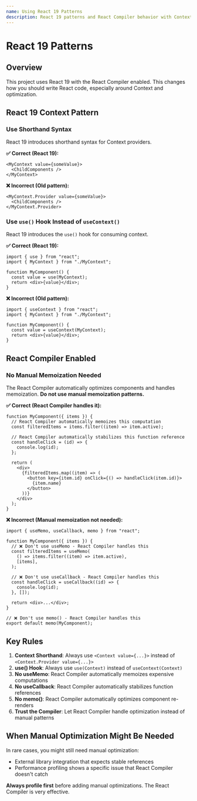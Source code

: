 ```yaml
---
name: Using React 19 Patterns
description: React 19 patterns and React Compiler behavior with Context shorthand syntax and use() hook. Use when working with Context, useContext, use() hook, Provider components, optimization patterns like useMemo, useCallback, memo, memoization, or when the user mentions React 19, React Compiler, Context.Provider, or manual optimization.
---
```


# React 19 Patterns

## Overview

This project uses React 19 with the React Compiler enabled. This changes how you should write React code, especially around Context and optimization.

## React 19 Context Pattern

### Use Shorthand Syntax

React 19 introduces shorthand syntax for Context providers.

**✅ Correct (React 19):**

```tsx
<MyContext value={someValue}>
  <ChildComponents />
</MyContext>
```

**❌ Incorrect (Old pattern):**

```tsx
<MyContext.Provider value={someValue}>
  <ChildComponents />
</MyContext.Provider>
```

### Use `use()` Hook Instead of `useContext()`

React 19 introduces the `use()` hook for consuming context.

**✅ Correct (React 19):**

```tsx
import { use } from "react";
import { MyContext } from "./MyContext";

function MyComponent() {
  const value = use(MyContext);
  return <div>{value}</div>;
}
```

**❌ Incorrect (Old pattern):**

```tsx
import { useContext } from "react";
import { MyContext } from "./MyContext";

function MyComponent() {
  const value = useContext(MyContext);
  return <div>{value}</div>;
}
```

## React Compiler Enabled

### No Manual Memoization Needed

The React Compiler automatically optimizes components and handles memoization. **Do not use manual memoization patterns.**

**✅ Correct (React Compiler handles it):**

```tsx
function MyComponent({ items }) {
  // React Compiler automatically memoizes this computation
  const filteredItems = items.filter((item) => item.active);

  // React Compiler automatically stabilizes this function reference
  const handleClick = (id) => {
    console.log(id);
  };

  return (
    <div>
      {filteredItems.map((item) => (
        <button key={item.id} onClick={() => handleClick(item.id)}>
          {item.name}
        </button>
      ))}
    </div>
  );
}
```

**❌ Incorrect (Manual memoization not needed):**

```tsx
import { useMemo, useCallback, memo } from "react";

function MyComponent({ items }) {
  // ❌ Don't use useMemo - React Compiler handles this
  const filteredItems = useMemo(
    () => items.filter((item) => item.active),
    [items],
  );

  // ❌ Don't use useCallback - React Compiler handles this
  const handleClick = useCallback((id) => {
    console.log(id);
  }, []);

  return <div>...</div>;
}

// ❌ Don't use memo() - React Compiler handles this
export default memo(MyComponent);
```

## Key Rules

1. **Context Shorthand**: Always use `<Context value={...}>` instead of `<Context.Provider value={...}>`
2. **use() Hook**: Always use `use(Context)` instead of `useContext(Context)`
3. **No useMemo**: React Compiler automatically memoizes expensive computations
4. **No useCallback**: React Compiler automatically stabilizes function references
5. **No memo()**: React Compiler automatically optimizes component re-renders
6. **Trust the Compiler**: Let React Compiler handle optimization instead of manual patterns

## When Manual Optimization Might Be Needed

In rare cases, you might still need manual optimization:

- External library integration that expects stable references
- Performance profiling shows a specific issue that React Compiler doesn't catch

**Always profile first** before adding manual optimizations. The React Compiler is very effective.

